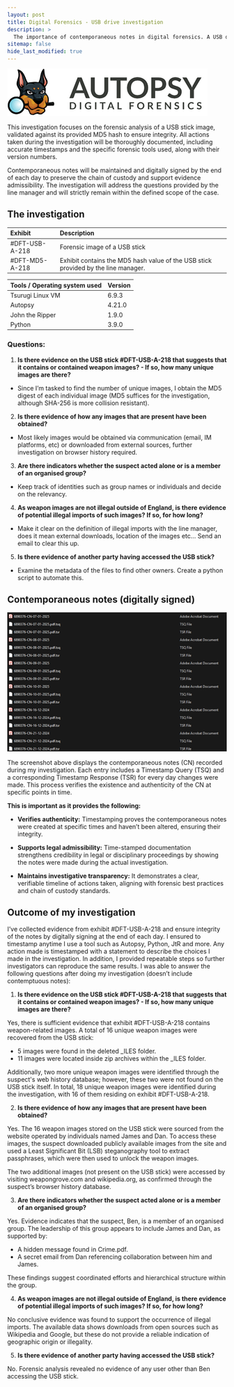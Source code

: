 ```yaml
---
layout: post
title: Digital Forensics - USB drive investigation
description: >
  The importance of contemporaneous notes in digital forensics. A USB drive investigation answering questions from a Line Manager. 
sitemap: false
hide_last_modified: true
---
```

![800x400](/assets/img/blog/autopsy-logo.png "Autopsy")

This investigation focuses on the forensic analysis of a USB stick image, validated against its provided MD5 hash to ensure integrity. All actions taken during the investigation will be thoroughly documented, including accurate timestamps and the specific forensic tools used, along with their version numbers.

Contemporaneous notes will be maintained and digitally signed by the end of each day to preserve the chain of custody and support evidence admissibility. The investigation will address the questions provided by the line manager and will strictly remain within the defined scope of the case.

## The investigation

| Exhibit        | Description|
|:---------------|:-----------|
| #DFT-USB-A-218 |Forensic image of a USB stick |
| #DFT-MD5-A-218 |Exhibit contains the MD5 hash value of the USB stick provided by the line manager.|

| Tools / Operating system used | Version|
|:---------------|:-----------|
|Tsurugi Linux VM|6.9.3|
|Autopsy|4.21.0|
|John the Ripper|1.9.0 |
|Python|3.9.0 |

### Questions: 
1.	**Is there evidence on the USB stick #DFT-USB-A-218 that suggests that it contains or contained weapon images? - If so, how many unique images are there?** 
-	Since I’m tasked to find the number of unique images, I obtain the MD5 digest of each individual image (MD5 suffices for the investigation, although SHA-256 is more collision resistant).
2.	**Is there evidence of how any images that are present have been obtained?** 
-	Most likely images would be obtained via communication (email, IM platforms, etc) or downloaded from external sources, further investigation on browser history required.
3.	**Are there indicators whether the suspect acted alone or is a member of an organised group?** 
-	Keep track of identities such as group names or individuals and decide on the relevancy. 

4.	**As weapon images are not illegal outside of England, is there evidence of potential illegal imports of such images? If so, for how long?** 
-	Make it clear on the definition of illegal imports with the line manager, does it mean external downloads, location of the images etc... Send an email to clear this up.
5.	**Is there evidence of another party having accessed the USB stick?**
-	Examine the metadata of the files to find other owners. Create a python script to automate this.

## Contemporaneous notes (digitally signed)
![800x400](/assets/img/blog/df-cn-proof.png "CN-proof")

The screenshot above displays the contemporaneous notes (CN) recorded during my investigation. Each entry includes a Timestamp Query (TSQ) and a corresponding Timestamp Response (TSR) for every day changes were made. This process verifies the existence and authenticity of the CN at specific points in time.

**This is important as it provides the following:**

- **Verifies authenticity:** Timestamping proves the contemporaneous notes were created at specific times and haven’t been altered, ensuring their integrity.

- **Supports legal admissibility:** Time-stamped documentation strengthens credibility in legal or disciplinary proceedings by showing the notes were made during the actual investigation.

- **Maintains investigative transparency:** It demonstrates a clear, verifiable timeline of actions taken, aligning with forensic best practices and chain of custody standards.


## Outcome of my investigation
I’ve collected evidence from exhibit #DFT-USB-A-218 and ensure integrity of the notes by digitally signing at the end of each day. I ensured to timestamp anytime I use a tool such as Autopsy, Python, JtR and more. Any action made is timestamped with a statement to describe the choices I made in the investigation. In addition, I provided repeatable steps so further investigators can reproduce the same results. I was able to answer the following questions after doing my investigation (doesn’t include contemptuous notes):

1.	**Is there evidence on the USB stick #DFT-USB-A-218 that suggests that it contains or contained weapon images? - If so, how many unique images are there?**

Yes, there is sufficient evidence that exhibit #DFT-USB-A-218 contains weapon-related images. A total of 16 unique weapon images were recovered from the USB stick:

-	5 images were found in the deleted _ILES folder.
-	11 images were located inside zip archives within the _ILES folder.

Additionally, two more unique weapon images were identified through the suspect's web history database; however, these two were not found on the USB stick itself. In total, 18 unique weapon images were identified during the investigation, with 16 of them residing on exhibit #DFT-USB-A-218.

2.	**Is there evidence of how any images that are present have been obtained?**

Yes. The 16 weapon images stored on the USB stick were sourced from the website operated by individuals named James and Dan. To access these images, the suspect downloaded publicly available images from the site and used a Least Significant Bit (LSB) steganography tool to extract passphrases, which were then used to unlock the weapon images.

The two additional images (not present on the USB stick) were accessed by visiting weapongrove.com and wikipedia.org, as confirmed through the suspect’s browser history database.

3.	**Are there indicators whether the suspect acted alone or is a member of an organised group?**

Yes. Evidence indicates that the suspect, Ben, is a member of an organised group. The leadership of this group appears to include James and Dan, as supported by:

-	A hidden message found in Crime.pdf.
-	A secret email from Dan referencing collaboration between him and James.

These findings suggest coordinated efforts and hierarchical structure within the group.

4.	**As weapon images are not illegal outside of England, is there evidence of potential illegal imports of such images? If so, for how long?** 

No conclusive evidence was found to support the occurrence of illegal imports. The available data shows downloads from open sources such as Wikipedia and Google, but these do not provide a reliable indication of geographic origin or illegality.

5.	**Is there evidence of another party having accessed the USB stick?**

No. Forensic analysis revealed no evidence of any user other than Ben accessing the USB stick.
